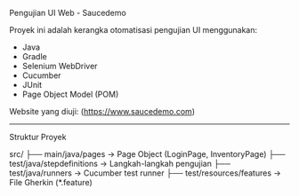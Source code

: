 Pengujian UI Web - Saucedemo

Proyek ini adalah kerangka otomatisasi pengujian UI menggunakan:
- Java
- Gradle
- Selenium WebDriver
- Cucumber
- JUnit
- Page Object Model (POM)

Website yang diuji: (https://www.saucedemo.com)

---

Struktur Proyek

src/
├── main/java/pages → Page Object (LoginPage, InventoryPage)
├── test/java/stepdefinitions → Langkah-langkah pengujian
├── test/java/runners → Cucumber test runner
├── test/resources/features → File Gherkin (*.feature)
